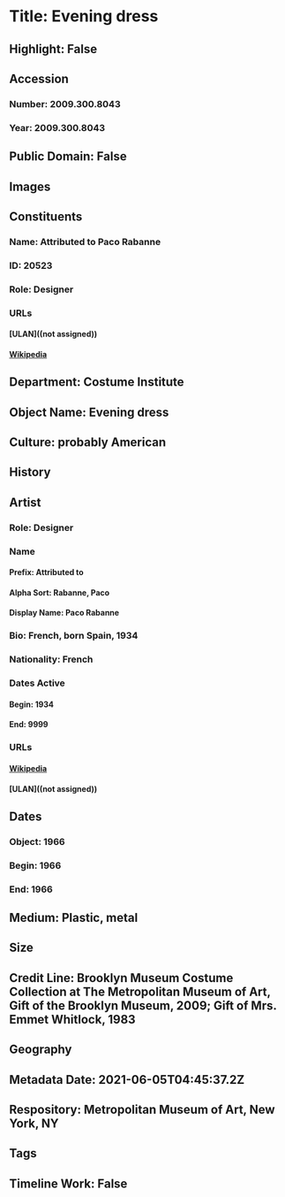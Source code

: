 # Title: Evening dress
## Highlight: False
## Accession
### Number: 2009.300.8043
### Year: 2009.300.8043
## Public Domain: False
## Images
## Constituents
### Name: Attributed to Paco Rabanne
### ID: 20523
### Role: Designer
### URLs
#### [ULAN]((not assigned))
#### [Wikipedia](https://www.wikidata.org/wiki/Q467754)
## Department: Costume Institute
## Object Name: Evening dress
## Culture: probably American
## History
## Artist
### Role: Designer
### Name
#### Prefix: Attributed to
#### Alpha Sort: Rabanne, Paco
#### Display Name: Paco Rabanne
### Bio: French, born Spain, 1934
### Nationality: French
### Dates Active
#### Begin: 1934
#### End: 9999
### URLs
#### [Wikipedia](https://www.wikidata.org/wiki/Q467754)
#### [ULAN]((not assigned))
## Dates
### Object: 1966
### Begin: 1966
### End: 1966
## Medium: Plastic, metal
## Size
## Credit Line: Brooklyn Museum Costume Collection at The Metropolitan Museum of Art, Gift of the Brooklyn Museum, 2009; Gift of Mrs. Emmet Whitlock, 1983
## Geography
## Metadata Date: 2021-06-05T04:45:37.2Z
## Respository: Metropolitan Museum of Art, New York, NY
## Tags
## Timeline Work: False